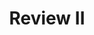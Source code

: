 ---
title: Review II
number: 38
time: 2022-05-04 12:00
location: Graham Hall 210
notes:
notes_source:
slides_pdf:
slides_ppt:
youtube:
recording:
passcode:
textbook:
---